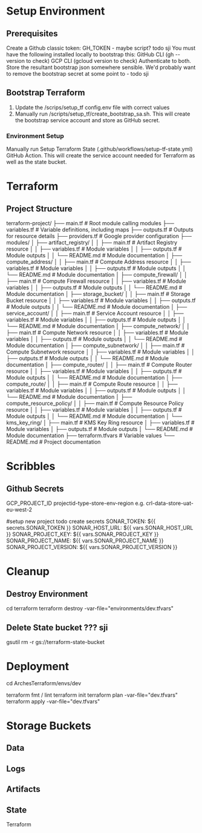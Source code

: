 # Setup Environment

## Prerequisites
Create a Github classic token: GH_TOKEN - maybe script? todo sji
You must have the following installed locally to bootstrap this:
GitHub CLI (gh --version to check)
GCP CLI (gcloud version to check)
Authenticate to both.
Store the resultant bootstrap json somewhere sensible. We'd probably want to remove the bootstrap secret at some point to - todo sji

## Bootstrap Terraform
1. Update the /scrips/setup_tf config.env file with correct values
2. Manually run /scripts/setup_tf/create_bootstrap_sa.sh. This will create the bootstrap service account and store as GitHub secret.

### Environment Setup
Manually run Setup Terraform State (.github/workflows/setup-tf-state.yml) GitHub Action. This will create the service account needed for Terraform as well as the state bucket.

# Terraform
## Project Structure

terraform-project/
├── main.tf                   # Root module calling modules
├── variables.tf             # Variable definitions, including maps
├── outputs.tf               # Outputs for resource details
├── providers.tf             # Google provider configuration
├── modules/
│   ├── artifact_registry/
│   │   ├── main.tf          # Artifact Registry resource
│   │   ├── variables.tf     # Module variables
│   │   ├── outputs.tf       # Module outputs
│   │   └── README.md        # Module documentation
│   ├── compute_address/
│   │   ├── main.tf          # Compute Address resource
│   │   ├── variables.tf     # Module variables
│   │   ├── outputs.tf       # Module outputs
│   │   └── README.md        # Module documentation
│   ├── compute_firewall/
│   │   ├── main.tf          # Compute Firewall resource
│   │   ├── variables.tf     # Module variables
│   │   ├── outputs.tf       # Module outputs
│   │   └── README.md        # Module documentation
│   ├── storage_bucket/
│   │   ├── main.tf          # Storage Bucket resource
│   │   ├── variables.tf     # Module variables
│   │   ├── outputs.tf       # Module outputs
│   │   └── README.md        # Module documentation
│   ├── service_account/
│   │   ├── main.tf          # Service Account resource
│   │   ├── variables.tf     # Module variables
│   │   ├── outputs.tf       # Module outputs
│   │   └── README.md        # Module documentation
│   ├── compute_network/
│   │   ├── main.tf          # Compute Network resource
│   │   ├── variables.tf     # Module variables
│   │   ├── outputs.tf       # Module outputs
│   │   └── README.md        # Module documentation
│   ├── compute_subnetwork/
│   │   ├── main.tf          # Compute Subnetwork resource
│   │   ├── variables.tf     # Module variables
│   │   ├── outputs.tf       # Module outputs
│   │   └── README.md        # Module documentation
│   ├── compute_router/
│   │   ├── main.tf          # Compute Router resource
│   │   ├── variables.tf     # Module variables
│   │   ├── outputs.tf       # Module outputs
│   │   └── README.md        # Module documentation
│   ├── compute_route/
│   │   ├── main.tf          # Compute Route resource
│   │   ├── variables.tf     # Module variables
│   │   ├── outputs.tf       # Module outputs
│   │   └── README.md        # Module documentation
│   ├── compute_resource_policy/
│   │   ├── main.tf          # Compute Resource Policy resource
│   │   ├── variables.tf     # Module variables
│   │   ├── outputs.tf       # Module outputs
│   │   └── README.md        # Module documentation
│   └── kms_key_ring/
│       ├── main.tf          # KMS Key Ring resource
│       ├── variables.tf     # Module variables
│       ├── outputs.tf       # Module outputs
│       └── README.md        # Module documentation
├── terraform.tfvars         # Variable values
└── README.md                # Project documentation




# Scribbles
## Github Secrets
GCP_PROJECT_ID
projectid-type-store-env-region
e.g. crl-data-store-uat-eu-west-2

#setup new project todo
create secrets
        SONAR_TOKEN: ${{ secrets.SONAR_TOKEN }}
        SONAR_HOST_URL: ${{ vars.SONAR_HOST_URL }}
        SONAR_PROJECT_KEY: ${{ vars.SONAR_PROJECT_KEY }}
        SONAR_PROJECT_NAME: ${{ vars.SONAR_PROJECT_NAME }}
        SONAR_PROJECT_VERSION: ${{ vars.SONAR_PROJECT_VERSION }}

# Cleanup
## Destroy Environment
cd terraform
terraform destroy -var-file="environments/dev.tfvars"

## Delete State bucket  ??? sji
gsutil rm -r gs://terraform-state-bucket



# Deployment
cd ArchesTerraform/envs/dev

terraform fmt / lint
terraform init
terraform plan -var-file="dev.tfvars"
terraform apply -var-file="dev.tfvars"

# Storage Buckets

## Data

## Logs

## Artifacts

## State
Terraform
